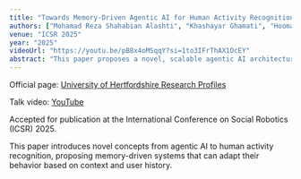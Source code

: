 ```yaml
---
title: "Towards Memory-Driven Agentic AI for Human Activity Recognition"
authors: ["Mohamad Reza Shahabian Alashti", "Khashayar Ghamati", "Hooman Samani", "Abolfazl Zaraki"]
venue: "ICSR 2025"
year: "2025"
videoUrl: "https://youtu.be/pB8x4oMSqqY?si=1to3IFrThAX1OcEY"
abstract: "This paper proposes a novel, scalable agentic AI architecture designed to enhance human activity recognition across data modalities by embedding memory-driven reasoning and context awareness. The architecture integrates multimodal sensing, deliberative reasoning through supervised learning and context-aware language models, and memory mechanisms, including short-term memory for tracking immediate activity transitions and long-term memory for embedding experiential knowledge. The evaluation of the proposed model using two major datasets namely RHM (6.7K video clips of 14 known activities) and Toyota Smart Home (16K video clips of 31 unknown activities) demonstrates significant improvements, achieving 60% accuracy when combining contextual information with supervised model output, compared to 40% accuracy with context alone and 35% with supervised models on unseen data. By overcoming the limitations of traditional HAR approaches, this research advances the development of responsive and intelligent robotic systems, facilitating more natural and effective human-robot collaboration."
---
```


Official page: [University of Hertfordshire Research Profiles](https://researchprofiles.herts.ac.uk/en/publications/towards-memory-driven-agentic-ai-for-human-activity-recognition/)

Talk video: [YouTube](https://youtu.be/pB8x4oMSqqY?si=1to3IFrThAX1OcEY)

Accepted for publication at the International Conference on Social Robotics (ICSR) 2025.

This paper introduces novel concepts from agentic AI to human activity recognition, proposing memory-driven systems that can adapt their behavior based on context and user history.

